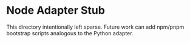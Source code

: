# Node Adapter Stub

This directory intentionally left sparse. Future work can add npm/pnpm
bootstrap scripts analogous to the Python adapter.
